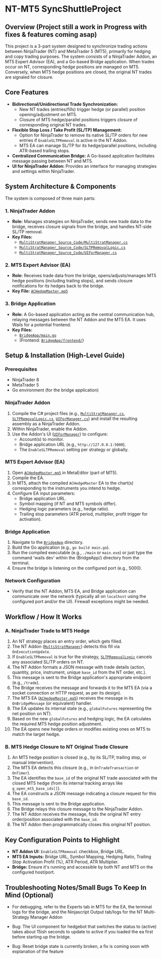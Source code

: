 # NT-MT5 SyncShuttleProject

## Overview (Project still a work in Progress with fixes & features coming asap)

This project is a 3-part system designed to synchronize trading actions between NinjaTrader (NT) and MetaTrader 5 (MT5), primarily for hedging and copy trading purposes. The system consists of a NinjaTrader Addon, an MT5 Expert Advisor (EA), and a Go-based Bridge application. When trades occur on NT, corresponding hedge positions are managed on MT5. Conversely, when MT5 hedge positions are closed, the original NT trades are signaled for closure.

## Core Features

*   **Bidirectional/Unidirectional Trade Synchronization:**
    *   New NT trades (entries/fills) trigger hedge (or parallel) position opening/adjustment on MT5.
    *   Closure of MT5 hedge/parallel positions triggers closure of corresponding original NT trades.
*   **Flexible Stop Loss / Take Profit (SL/TP) Management:**
    *   Option for NinjaTrader to remove its native SL/TP orders for new entries if `EnableSLTPRemoval` is active in the NT Addon.
    *   MT5 EA can manage SL/TP for its hedge/parallel positions, including ATR-based trailing stops.
*   **Centralized Communication Bridge:** A Go-based application facilitates message passing between NT and MT5.
*   **UI for NinjaTrader Addon:** Provides an interface for managing strategies and settings within NinjaTrader.

## System Architecture & Components

The system is composed of three main parts:

### 1. NinjaTrader Addon
*   **Role:** Manages strategies on NinjaTrader, sends new trade data to the bridge, receives closure signals from the bridge, and handles NT-side SL/TP removal.
*   **Key Files:**
    *   [`MultiStratManager_Source_Code/MultiStratManager.cs`](MultiStratManager_Source_Code/MultiStratManager.cs)
    *   [`MultiStratManager_Source_Code/SLTPRemovalLogic.cs`](MultiStratManager_Source_Code/SLTPRemovalLogic.cs)
    *   [`MultiStratManager_Source_Code/UIForManager.cs`](MultiStratManager_Source_Code/UIForManager.cs)

### 2. MT5 Expert Advisor (EA)
*   **Role:** Receives trade data from the bridge, opens/adjusts/manages MT5 hedge positions (including trailing stops), and sends closure notifications for its hedges back to the bridge.
*   **Key File:** [`ACHedgeMaster.mq5`](ACHedgeMaster.mq5)

### 3. Bridge Application
*   **Role:** A Go-based application acting as the central communication hub, relaying messages between the NT Addon and the MT5 EA. It uses Wails for a potential frontend.
*   **Key Files:**
    *   [`BridgeApp/main.go`](BridgeApp/main.go)
    *   (Frontend: [`BridgeApp/frontend/`](BridgeApp/frontend/))

## Setup & Installation (High-Level Guide)

### Prerequisites
*   NinjaTrader 8
*   MetaTrader 5
*   Go environment (for the bridge application)

### NinjaTrader Addon
1.  Compile the C# project files (e.g., [`MultiStratManager.cs`](MultiStratManager_Source_Code/MultiStratManager.cs), [`SLTPRemovalLogic.cs`](MultiStratManager_Source_Code/SLTPRemovalLogic.cs), [`UIForManager.cs`](MultiStratManager_Source_Code/UIForManager.cs)) and install the resulting assembly as a NinjaTrader Addon.
2.  Within NinjaTrader, enable the Addon.
3.  Use the Addon's UI ([`UIForManager`](MultiStratManager_Source_Code/UIForManager.cs)) to configure:
    *   Account(s) to monitor.
    *   Bridge application URL (e.g., `http://127.0.0.1:5000`).
    *   The `EnableSLTPRemoval` setting per strategy or globally.

### MT5 Expert Advisor (EA)
1.  Open [`ACHedgeMaster.mq5`](ACHedgeMaster.mq5) in MetaEditor (part of MT5).
2.  Compile the EA.
3.  In MT5, attach the compiled `ACHedgeMaster` EA to the chart(s) corresponding to the instruments you intend to hedge.
4.  Configure EA input parameters:
    *   Bridge application URL.
    *   Symbol mapping (if NT and MT5 symbols differ).
    *   Hedging logic parameters (e.g., hedge ratio).
    *   Trailing stop parameters (ATR period, multiplier, profit trigger for activation).

### Bridge Application
1.  Navigate to the [`BridgeApp`](BridgeApp/) directory.
2.  Build the Go application (e.g., `go build main.go`).
3.  Run the compiled executable (e.g., `./main` or `main.exe`) or just type the command 'wails dev' within the (BridgeApp/) directory from the terminal.
4.  Ensure the bridge is listening on the configured port (e.g., 5000).

### Network Configuration
*   Verify that the NT Addon, MT5 EA, and Bridge application can communicate over the network (typically all on `localhost` using the configured port and/or the UI). Firewall exceptions might be needed.

## Workflow / How It Works

### A. NinjaTrader Trade to MT5 Hedge
1.  An NT strategy places an entry order, which gets filled.
2.  The NT Addon ([`MultiStratManager`](MultiStratManager_Source_Code/MultiStratManager.cs)) detects this fill via `OnExecutionUpdate`.
3.  If `EnableSLTPRemoval` is true for the strategy, [`SLTPRemovalLogic`](MultiStratManager_Source_Code/SLTPRemovalLogic.cs) cancels any associated SL/TP orders on NT.
4.  The NT Addon formats a JSON message with trade details (action, quantity, price, instrument, unique `base_id` from the NT order, etc.).
5.  This message is sent to the Bridge application's appropriate endpoint (e.g., `/trade`).
6.  The Bridge receives the message and forwards it to the MT5 EA (via a socket connection or HTTP request, as per its design).
7.  The MT5 EA ([`ACHedgeMaster.mq5`](ACHedgeMaster.mq5)) receives the message in its `OnBridgeMessage` (or equivalent) handler.
8.  The EA updates its internal state (e.g., `globalFutures` representing the net position on NT).
9.  Based on the new `globalFutures` and hedging logic, the EA calculates the required MT5 hedge position adjustment.
10. The EA opens new hedge orders or modifies existing ones on MT5 to match the target hedge.

### B. MT5 Hedge Closure to NT Original Trade Closure
1.  An MT5 hedge position is closed (e.g., by its SL/TP, trailing stop, or manual intervention).
2.  The MT5 EA detects this closure (e.g., in `OnTradeTransaction` or `OnTimer`).
3.  The EA identifies the `base_id` of the original NT trade associated with the closed MT5 hedge (from its internal tracking arrays like `g_open_mt5_base_ids[]`).
4.  The EA constructs a JSON message indicating a closure request for this `base_id`.
5.  This message is sent to the Bridge application.
6.  The Bridge relays this closure message to the NinjaTrader Addon.
7.  The NT Addon receives the message, finds the original NT entry order/position associated with the `base_id`.
8.  The NT Addon then programmatically closes this original NT position.

## Key Configuration Points to Highlight

*   **NT Addon UI:** `EnableSLTPRemoval` checkbox, Bridge URL.
*   **MT5 EA Inputs:** Bridge URL, Symbol Mapping, Hedging Ratio, Trailing Stop Activation Profit (%), ATR Period, ATR Multiplier.
*   **Bridge:** Ensure it's running and accessible by both NT and MT5 on the configured host/port.

## Troubleshooting Notes/Small Bugs To Keep In Mind (Optional)

*   For debugging, refer to the Experts tab in MT5 for the EA, the terminal logs for the bridge, and the Ninjascript Output tab/logs for the NT Multi-Strategy Manager Addon

*   Bug: The UI component for hedgebot that switches the status to (active) takes about 15ish seconds to update to active if you loaded the ea first before starting up the bridge. 

*   Bug: Reset bridge state is currently broken, a fix is coming soon with explanation of the feature